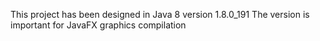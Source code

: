 This project has been designed in Java 8 version 1.8.0_191
The version is important for JavaFX graphics compilation